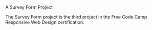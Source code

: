 A Survey Form Project

The Survey Form project is the third project in the Free Code Camp Responsive Web Design certification.
